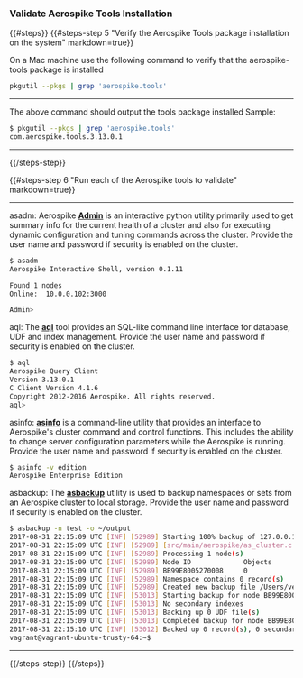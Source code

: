 <a name="validate"></a>
### Validate Aerospike Tools Installation

{{#steps}}
{{#steps-step 5 "Verify the Aerospike Tools package installation on the system" markdown=true}}

On a Mac machine use the following command to verify that the aerospike-tools package is installed

```bash
pkgutil --pkgs | grep 'aerospike.tools'
```

---
The above command should output the tools package installed
Sample:
```bash
$ pkgutil --pkgs | grep 'aerospike.tools'
com.aerospike.tools.3.13.0.1
``` 
---
{{/steps-step}}

{{#steps-step 6 "Run each of the Aerospike tools to validate" markdown=true}}

---
asadm: Aerospike **[Admin](/docs/tools/asadm)** is an interactive python utility primarily used to get summary info for the current health of a cluster and also for executing dynamic configuration and tuning commands across the cluster. Provide the user name and password if security is enabled on the cluster.
```bash
$ asadm
Aerospike Interactive Shell, version 0.1.11

Found 1 nodes
Online:  10.0.0.102:3000

Admin> 

```
aql: The **[aql](/docs/tools/aql)** tool provides an SQL-like command line interface for database, UDF and index management. Provide the user name and password if security is enabled on the cluster.
```bash
$ aql
Aerospike Query Client
Version 3.13.0.1
C Client Version 4.1.6
Copyright 2012-2016 Aerospike. All rights reserved.
aql> 

```
asinfo: **[asinfo](/docs/tools/asinfo)** is a command-line utility that provides an interface to Aerospike's cluster command and control functions. This includes the ability to change server configuration parameters while the Aerospike is running. Provide the user name and password if security is enabled on the cluster.
```bash
$ asinfo -v edition
Aerospike Enterprise Edition
```
asbackup: The **[asbackup](https://www.aerospike.com/docs/tools/backup/asbackup.html)** utility is used to backup namespaces or sets from an Aerospike cluster to local storage. Provide the user name and password if security is enabled on the cluster.
```bash
$ asbackup -n test -o ~/output
2017-08-31 22:15:09 UTC [INF] [52989] Starting 100% backup of 127.0.0.1 (namespace: test, set: [all], bins: [all], after: [none], before: [none]) to /Users/veera/output
2017-08-31 22:15:09 UTC [INF] [52989] [src/main/aerospike/as_cluster.c:96][as_cluster_add_nodes_copy] Add node BB99E8005270008 127.0.0.1:3000
2017-08-31 22:15:09 UTC [INF] [52989] Processing 1 node(s)
2017-08-31 22:15:09 UTC [INF] [52989] Node ID             Objects        Replication    
2017-08-31 22:15:09 UTC [INF] [52989] BB99E8005270008     0              1              
2017-08-31 22:15:09 UTC [INF] [52989] Namespace contains 0 record(s)
2017-08-31 22:15:09 UTC [INF] [52989] Created new backup file /Users/veera/output
2017-08-31 22:15:09 UTC [INF] [53013] Starting backup for node BB99E8005270008
2017-08-31 22:15:09 UTC [INF] [53013] No secondary indexes
2017-08-31 22:15:09 UTC [INF] [53013] Backing up 0 UDF file(s)
2017-08-31 22:15:09 UTC [INF] [53013] Completed backup for node BB99E8005270008, records: 0, size: 42 (~0 B/rec)
2017-08-31 22:15:10 UTC [INF] [53012] Backed up 0 record(s), 0 secondary index(es), 0 UDF file(s) from 1 node(s), 42 byte(s) in total (~0 B/rec)
vagrant@vagrant-ubuntu-trusty-64:~$ 

```
---
{{/steps-step}}
{{/steps}}

